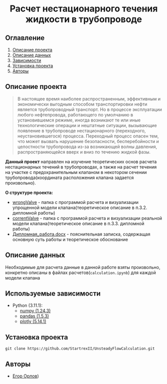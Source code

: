 # <center>  Расчет нестационарного течения жидкости в трубопроводе</center>

## Оглавление

1. [Описание проекта](#Описание-проекта)
2. [Описание данных](#Описание-данных)
3. [Зависимости](#Зависимости)
4. [Установка проекта](#Установка-проекта)
5. [Авторы](#Авторы)

## Описание проекта

> В настоящее время наиболее распространенным, эффективным и экономически выгодным способом транспортировки нефти является трубопроводный транспорт. Но в процессе эксплуатации любого нефтепровода, работающего по умолчанию в установившемся режиме, иногда возникают те или иные технологические операции и нештатные ситуации, вызывающие появление в трубопроводе нестационарного (переходного, неустановившегося) процесса. Переходный процесс опасен тем, что может вызвать нарушение безопасности, бесперебойности и целостности трубопровода из-за возникающей волны давления, распространяющейся вверх и вниз по течению жидкой
> фазы.

**Данный проект** направлен на изучение теоретических основ расчета нестационарных течений в трубопроводах, а также на расчет течения на участке с предохранительным клапаном в некотором сечении трубопровода(координата расположения клапана задается произвольно).

**О структуре проекта:**

* [wrongValve](./wrongValve) - папка с программой расчета и визуализации упрощенной модели клапана(теоретическое описание в п.3.2. дипломной работы)
* [correntValve](./correntValve) - папка с программой расчета и визуализации реальной модели клапана(теоретическое описание в п.3.3. дипломной работы)
* [Дипломная_работа.docx](./Дипломная_работа.docx) - пояснительная записка, содержащая основную суть работы и теоретическое обоснование

## Описание данных

Необходимые для расчета данные в данной работе взяты произвольно, конкретно описаны в файлах расчетов(`calculation.ipynb`) для каждой модели клапана

## Используемые зависимости

* Python (3.11.1):
  * [numpy (1.24.3)](https://numpy.org)
  * [pandas (1.5.3)](https://pandas.pydata.org)
  * [plotly (5.14.1)](https://plotly.com/python/)

## Установка проекта

```
git clone https://github.com/StartrexII/UnsteadyFlowCalculation.git
```

## Авторы

* [Егор Орлов](https://vk.com/liquidlogic))

